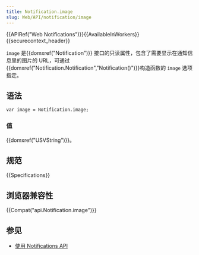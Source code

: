```yaml
---
title: Notification.image
slug: Web/API/notification/image
---
```

{{APIRef("Web Notifications")}}{{AvailableInWorkers}}{{securecontext_header}}

`image` 是{{domxref("Notification")}} 接口的只读属性，包含了需要显示在通知信息里的图片的 URL，可通过{{domxref("Notification.Notification","Notification()")}}构造函数的 `image` 选项指定。

## 语法

```plain
var image = Notification.image;
```

### 值

{{domxref("USVString")}}。

## 规范

{{Specifications}}

## 浏览器兼容性

{{Compat("api.Notification.image")}}

## 参见

- [使用 Notifications API](/en-US/docs/Web/API/Notifications_API/Using_the_Notifications_API)
